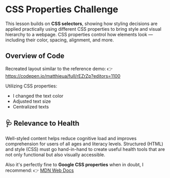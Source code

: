 # CSS Properties Challenge

This lesson builds on **CSS selectors**, showing how styling decisions are applied practically using different CSS properties to bring style and visual hierarchy to a webpage. CSS properties control how elements look — including their color, spacing, alignment, and more.

## Overview of Code

Recreated layout similar to the reference demo: 👉 https://codepen.io/matthieua/full/rEZrZp?editors=1100

Utilizing CSS properties:

- I changed the text color
- Adjusted text size
- Centralized texts

## 🩺 Relevance to Health

Well-styled content helps reduce cognitive load and improves comprehension for users of all ages and literacy levels. Structured (HTML) and style (CSS) must go hand-in-hand to create useful health tools that are not only functional but also visually accessible.

Also it's perfectly fine to **Google CSS properties** when in doubt, I recommend:
👉 [MDN Web Docs](https://developer.mozilla.org/en-US/)
